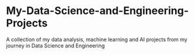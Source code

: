 # My-Data-Science-and-Engineering-Projects
A collection of my data analysis, machine learning and AI projects from my journey in Data Science and Engineering
